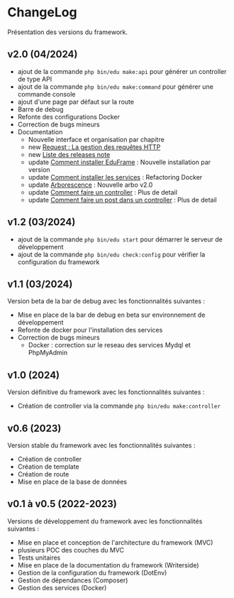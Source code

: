 # ChangeLog

Présentation des versions du framework.

## v2.0 (04/2024)
- ajout de la commande `php bin/edu make:api` pour générer un controller de type API
- ajout de la commande `php bin/edu make:command` pour générer une commande console
- ajout d'une page par défaut sur la route 
- Barre de debug
- Refonte des configurations Docker
- Correction de bugs mineurs
- Documentation
  - Nouvelle interface et organisation par chapitre
  - new [Request : La gestion des requêtes HTTP](fr-resquet.md)
  - new [Liste des releases note](fr-release-edu.md)
  - update [Comment installer EduFrame](fr-comment-installer-edu.md) : Nouvelle installation par version
  - update [Comment installer les services](fr-comment-installer-services.md) : Refactoring Docker
  - update [Arborescence](fr-arborescence.md) : Nouvelle arbo v2.0
  - update [Comment faire un controller](fr-controller-edu.md) : Plus de detail
  - update [Comment faire un post dans un controller](fr-controller-post-edu.md) : Plus de detail

## v1.2 (03/2024)
- ajout de la commande `php bin/edu start` pour démarrer le serveur de développement
- ajout de la commande `php bin/edu check:config` pour vérifier la configuration du framework

## v1.1 (03/2024)
Version beta de la bar de debug avec les fonctionnalités suivantes :
- Mise en place de la bar de debug en beta sur environnement de développement
- Refonte de docker pour l'installation des services
- Correction de bugs mineurs
  - Docker : correction sur le reseau des services Mydql et PhpMyAdmin

## v1.0 (2024)
Version définitive du framework avec les fonctionnalités suivantes :
- Création de controller via la commande `php bin/edu make:controller`

## v0.6 (2023)
Version stable du framework avec les fonctionnalités suivantes :
- Création de controller
- Création de template
- Création de route
- Mise en place de la base de données

## v0.1 à v0.5 (2022-2023)
Versions de développement du framework avec les fonctionnalités suivantes :
- Mise en place et conception de l'architecture du framework (MVC)
- plusieurs POC des couches du MVC
- Tests unitaires
- Mise en place de la documentation du framework (Writerside)
- Gestion de la configuration du framework (DotEnv)
- Gestion de dépendances (Composer)
- Gestion des services (Docker)
